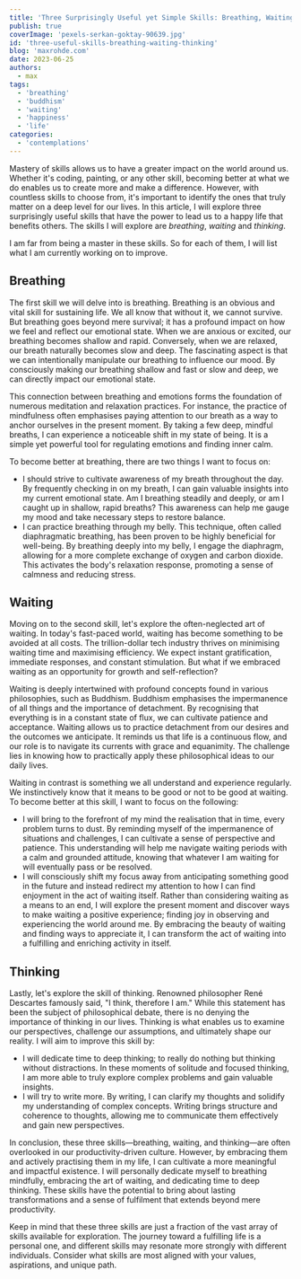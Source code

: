 ```yaml
---
title: 'Three Surprisingly Useful yet Simple Skills: Breathing, Waiting, Thinking'
publish: true
coverImage: 'pexels-serkan-goktay-90639.jpg'
id: 'three-useful-skills-breathing-waiting-thinking'
blog: 'maxrohde.com'
date: 2023-06-25
authors:
  - max
tags:
  - 'breathing'
  - 'buddhism'
  - 'waiting'
  - 'happiness'
  - 'life'
categories:
  - 'contemplations'
---
```


Mastery of skills allows us to have a greater impact on the world around us. Whether it's coding, painting, or any other skill, becoming better at what we do enables us to create more and make a difference. However, with countless skills to choose from, it's important to identify the ones that truly matter on a deep level for our lives. In this article, I will explore three surprisingly useful skills that have the power to lead us to a happy life that benefits others. The skills I will explore are _breathing_, _waiting_ and _thinking_.

I am far from being a master in these skills. So for each of them, I will list what I am currently working on to improve.

## Breathing

The first skill we will delve into is breathing. Breathing is an obvious and vital skill for sustaining life. We all know that without it, we cannot survive. But breathing goes beyond mere survival; it has a profound impact on how we feel and reflect our emotional state. When we are anxious or excited, our breathing becomes shallow and rapid. Conversely, when we are relaxed, our breath naturally becomes slow and deep. The fascinating aspect is that we can intentionally manipulate our breathing to influence our mood. By consciously making our breathing shallow and fast or slow and deep, we can directly impact our emotional state.

This connection between breathing and emotions forms the foundation of numerous meditation and relaxation practices. For instance, the practice of mindfulness often emphasises paying attention to our breath as a way to anchor ourselves in the present moment. By taking a few deep, mindful breaths, I can experience a noticeable shift in my state of being. It is a simple yet powerful tool for regulating emotions and finding inner calm.

To become better at breathing, there are two things I want to focus on:

- I should strive to cultivate awareness of my breath throughout the day. By frequently checking in on my breath, I can gain valuable insights into my current emotional state. Am I breathing steadily and deeply, or am I caught up in shallow, rapid breaths? This awareness can help me gauge my mood and take necessary steps to restore balance.
- I can practice breathing through my belly. This technique, often called diaphragmatic breathing, has been proven to be highly beneficial for well-being. By breathing deeply into my belly, I engage the diaphragm, allowing for a more complete exchange of oxygen and carbon dioxide. This activates the body's relaxation response, promoting a sense of calmness and reducing stress. 

## Waiting

Moving on to the second skill, let's explore the often-neglected art of waiting. In today's fast-paced world, waiting has become something to be avoided at all costs. The trillion-dollar tech industry thrives on minimising waiting time and maximising efficiency. We expect instant gratification, immediate responses, and constant stimulation. But what if we embraced waiting as an opportunity for growth and self-reflection?

Waiting is deeply intertwined with profound concepts found in various philosophies, such as Buddhism. Buddhism emphasises the impermanence of all things and the importance of detachment. By recognising that everything is in a constant state of flux, we can cultivate patience and acceptance. Waiting allows us to practice detachment from our desires and the outcomes we anticipate. It reminds us that life is a continuous flow, and our role is to navigate its currents with grace and equanimity. The challenge lies in knowing how to practically apply these philosophical ideas to our daily lives.

Waiting in contrast is something we all understand and experience regularly. We instinctively know that it means to be good or not to be good at waiting. To become better at this skill, I want to focus on the following:

- I will bring to the forefront of my mind the realisation that in time, every problem turns to dust. By reminding myself of the impermanence of situations and challenges, I can cultivate a sense of perspective and patience. This understanding will help me navigate waiting periods with a calm and grounded attitude, knowing that whatever I am waiting for will eventually pass or be resolved.
- I will consciously shift my focus away from anticipating something good in the future and instead redirect my attention to how I can find enjoyment in the act of waiting itself. Rather than considering waiting as a means to an end, I will explore the present moment and discover ways to make waiting a positive experience; finding joy in observing and experiencing the world around me. By embracing the beauty of waiting and finding ways to appreciate it, I can transform the act of waiting into a fulfilling and enriching activity in itself.

## Thinking

Lastly, let's explore the skill of thinking. Renowned philosopher René Descartes famously said, "I think, therefore I am." While this statement has been the subject of philosophical debate, there is no denying the importance of thinking in our lives. Thinking is what enables us to examine our perspectives, challenge our assumptions, and ultimately shape our reality. I will aim to improve this skill by:

- I will dedicate time to deep thinking; to really do nothing but thinking without distractions. In these moments of solitude and focused thinking, I am more able to truly explore complex problems and gain valuable insights.
- I will try to write more. By writing, I can clarify my thoughts and solidify my understanding of complex concepts. Writing brings structure and coherence to thoughts, allowing me to communicate them effectively and gain new perspectives.

In conclusion, these three skills—breathing, waiting, and thinking—are often overlooked in our productivity-driven culture. However, by embracing them and actively practising them in my life, I can cultivate a more meaningful and impactful existence. I will personally dedicate myself to breathing mindfully, embracing the art of waiting, and dedicating time to deep thinking. These skills have the potential to bring about lasting transformations and a sense of fulfilment that extends beyond mere productivity.

Keep in mind that these three skills are just a fraction of the vast array of skills available for exploration. The journey toward a fulfilling life is a personal one, and different skills may resonate more strongly with different individuals. Consider what skills are most aligned with your values, aspirations, and unique path.